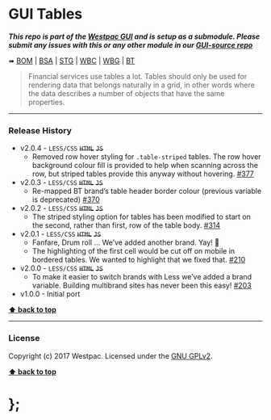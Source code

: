 GUI Tables
==========

***This repo is part of the [Westpac GUI](http://gel.westpacgroup.com.au/GUI/) and is setup as a submodule. Please submit any issues with this or any other
module in our [GUI-source repo](https://github.com/WestpacCXTeam/GUI-source/issues)***

➠
[BOM](http://westpaccxteam.github.io/GUI-tables/tests/BOM/) |
[BSA](http://westpaccxteam.github.io/GUI-tables/tests/BSA/) |
[STG](http://westpaccxteam.github.io/GUI-tables/tests/STG/) |
[WBC](http://westpaccxteam.github.io/GUI-tables/tests/WBC/) |
[WBG](http://westpaccxteam.github.io/GUI-tables/tests/WBG/) |
[BT](http://westpaccxteam.github.io/GUI-tables/tests/BT/)

> Financial services use tables a lot. Tables should only be used for rendering data that belongs naturally in a grid, in other words where the data
> describes a number of objects that have the same properties.

----------------------------------------------------------------------------------------------------------------------------------------------------------------


### Release History

* v2.0.4 - `LESS/CSS` ~~`HTML`~~ ~~`JS`~~
	* Removed row hover styling for `.table-striped` tables. The row hover background colour fill is provided to help when scanning across the row, but striped 
	tables provide this anyway without hovering.
		[#377](https://github.com/WestpacCXTeam/GUI-source/issues/377)
* v2.0.3 - `LESS/CSS` ~~`HTML`~~ ~~`JS`~~
	* Re-mapped BT brand’s table header border colour (previous variable is deprecated)
		[#370](https://github.com/WestpacCXTeam/GUI-source/issues/370)
* v2.0.2 - `LESS/CSS` ~~`HTML`~~ ~~`JS`~~
	* The striped styling option for tables has been modified to start on the second, rather than first, row of the table body.
		[#314](https://github.com/WestpacCXTeam/GUI-source/issues/314)
* v2.0.1 - `LESS/CSS` ~~`HTML`~~ ~~`JS`~~
	* Fanfare, Drum roll … We’ve added another brand. Yay! :clap:
	* The highlighting of the first cell would be cut off on mobile in bordered tables. We wanted to highlight that we fixed that.
		[#210](https://github.com/WestpacCXTeam/GUI-source/issues/210)
* v2.0.0 - `LESS/CSS` ~~`HTML`~~ ~~`JS`~~
	* To make it easier to switch brands with Less we’ve added a brand variable. Building multibrand sites has never been this easy!
		[#203](https://github.com/WestpacCXTeam/GUI-source/issues/203)
* v1.0.0 - Initial port

**[⬆ back to top](#content)**


----------------------------------------------------------------------------------------------------------------------------------------------------------------


### License

Copyright (c) 2017 Westpac. Licensed under the [GNU GPLv2](https://raw.githubusercontent.com/WestpacCXTeam/GUI-tables/master/LICENSE).

**[⬆ back to top](#content)**

# };